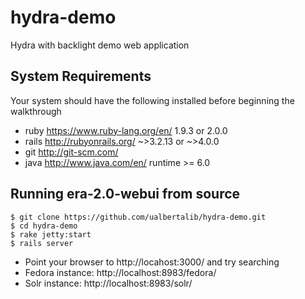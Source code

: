# hydra-demo
Hydra with backlight demo web application

## System Requirements
Your system should have the following installed before beginning the walkthrough
+ ruby <https://www.ruby-lang.org/en/> 1.9.3 or 2.0.0
+ rails <http://rubyonrails.org/> ~>3.2.13 or ~>4.0.0
+ git <http://git-scm.com/>
+ java <http://www.java.com/en/> runtime >= 6.0

## Running era-2.0-webui from source

```shell
$ git clone https://github.com/ualbertalib/hydra-demo.git
$ cd hydra-demo
$ rake jetty:start
$ rails server
```

+ Point your browser to http://locahost:3000/ and try searching
+ Fedora instance: http://localhost:8983/fedora/
+ Solr instance: http://localhost:8983/solr/
